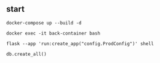 ## start

`docker-compose up --build -d`

`docker exec -it back-container bash `

`flask --app 'run:create_app("config.ProdConfig")' shell`

`db.create_all()`
